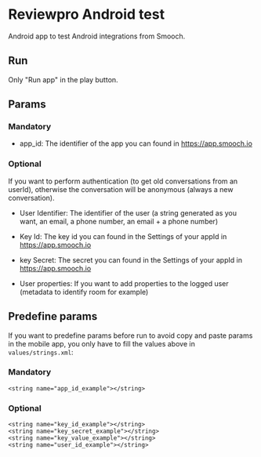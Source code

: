 # Reviewpro Android test

Android app to test Android integrations from Smooch.

## Run

Only "Run app" in the play button.

## Params

### Mandatory

* app_id: The identifier of the app you can found in https://app.smooch.io


### Optional

If you want to perform authentication (to get old conversations from an userId), otherwise the conversation will be anonymous (always a new conversation).

* User Identifier: The identifier of the user (a string generated as you want, an email, a phone number, an email + a phone number)
* Key Id: The key id you can found in the Settings of your appId in https://app.smooch.io
* key Secret: The secret you can found in the Settings of your appId in https://app.smooch.io

* User properties: If you want to add properties to the logged user (metadata to identify room for example)

## Predefine params

If you want to predefine params before run to avoid copy and paste params in the mobile app, you only have to fill the values above in `values/strings.xml`:

### Mandatory

```
<string name="app_id_example"></string>
```

### Optional

```
<string name="key_id_example"></string>
<string name="key_secret_example"></string>
<string name="key_value_example"></string>
<string name="user_id_example"></string>
```
